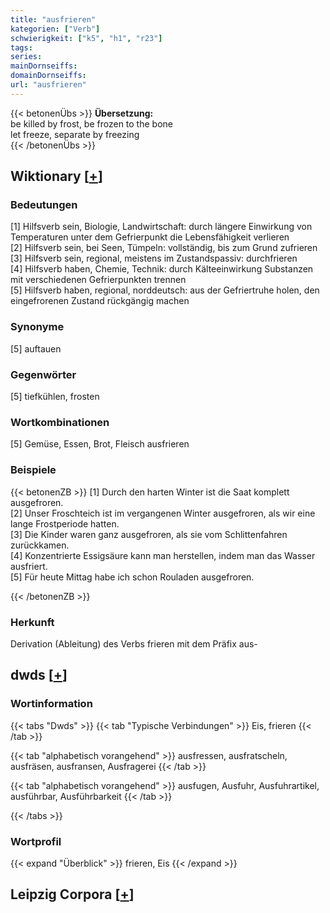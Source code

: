 ```yaml
---
title: "ausfrieren"
kategorien: ["Verb"]
schwierigkeit: ["k5", "h1", "r23"]
tags:
series:
mainDornseiffs:
domainDornseiffs:
url: "ausfrieren"
---
```


{{< betonenÜbs >}}
**Übersetzung:**  
be killed by frost, be frozen to the bone  
let freeze, separate by freezing  
{{< /betonenÜbs >}}

## Wiktionary [[+](https://de.wiktionary.org/wiki/ausfrieren)]

### Bedeutungen
[1] Hilfsverb sein, Biologie, Landwirtschaft: durch längere Einwirkung von Temperaturen unter dem Gefrierpunkt die Lebensfähigkeit verlieren  
[2] Hilfsverb sein, bei Seen, Tümpeln: vollständig, bis zum Grund zufrieren  
[3] Hilfsverb sein, regional, meistens im Zustandspassiv: durchfrieren  
[4] Hilfsverb haben, Chemie, Technik: durch Kälteeinwirkung Substanzen mit verschiedenen Gefrierpunkten trennen  
[5] Hilfsverb haben, regional, norddeutsch: aus der Gefriertruhe holen, den eingefrorenen Zustand rückgängig machen  

### Synonyme
[5] auftauen  

### Gegenwörter
[5] tiefkühlen, frosten  

### Wortkombinationen
[5] Gemüse, Essen, Brot, Fleisch ausfrieren  

### Beispiele
{{< betonenZB >}}
[1] Durch den harten Winter ist die Saat komplett ausgefroren.  
[2] Unser Froschteich ist im vergangenen Winter ausgefroren, als wir eine lange Frostperiode hatten.  
[3] Die Kinder waren ganz ausgefroren, als sie vom Schlittenfahren zurückkamen.  
[4] Konzentrierte Essigsäure kann man herstellen, indem man das Wasser ausfriert.  
[5] Für heute Mittag habe ich schon Rouladen ausgefroren.  

{{< /betonenZB >}}
### Herkunft
Derivation (Ableitung) des Verbs frieren mit dem Präfix aus-  



## dwds [[+](https://www.dwds.de/wb/ausfrieren)]

### Wortinformation
{{< tabs "Dwds" >}}
{{< tab "Typische Verbindungen" >}}
Eis, frieren
{{< /tab >}}

{{< tab "alphabetisch vorangehend" >}}
ausfressen, ausfratscheln, ausfräsen, ausfransen, Ausfragerei
{{< /tab >}}

{{< tab "alphabetisch vorangehend" >}}
ausfugen, Ausfuhr, Ausfuhrartikel, ausführbar, Ausführbarkeit
{{< /tab >}}

{{< /tabs >}}

### Wortprofil
{{< expand "Überblick" >}} frieren, Eis {{< /expand >}}

## Leipzig Corpora [[+](https://corpora.uni-leipzig.de/en/res?word=ausfrieren&corpusId=deu_newscrawl-public_2018)]

